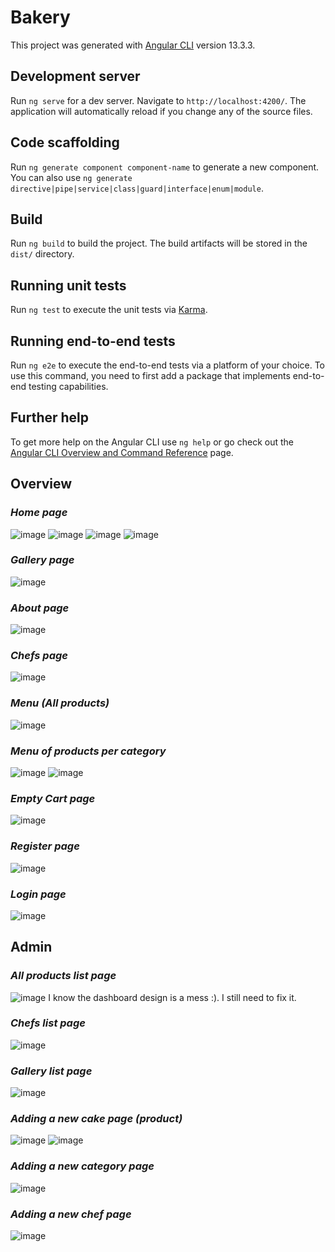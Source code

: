 # Bakery

This project was generated with [Angular CLI](https://github.com/angular/angular-cli) version 13.3.3.

## Development server

Run `ng serve` for a dev server. Navigate to `http://localhost:4200/`. The application will automatically reload if you change any of the source files.

## Code scaffolding

Run `ng generate component component-name` to generate a new component. You can also use `ng generate directive|pipe|service|class|guard|interface|enum|module`.

## Build

Run `ng build` to build the project. The build artifacts will be stored in the `dist/` directory.

## Running unit tests

Run `ng test` to execute the unit tests via [Karma](https://karma-runner.github.io).

## Running end-to-end tests

Run `ng e2e` to execute the end-to-end tests via a platform of your choice. To use this command, you need to first add a package that implements end-to-end testing capabilities.

## Further help

To get more help on the Angular CLI use `ng help` or go check out the [Angular CLI Overview and Command Reference](https://angular.io/cli) page.



## Overview
### *Home page*
![image](images/home%20page.jpg)
![image](images/our%20specialties.jpg)
![image](images/our%20customers%20favorites.jpg)
![image](images/footer.jpg)

### *Gallery page*
![image](images/gallery.jpg)

### *About page*
![image](images/about%20us.jpg)

### *Chefs page*
![image](images/chef%20list%20for%20client.jpg)

### *Menu (All products)*
![image](images/tous%20les%20produits%20.jpg)

### *Menu of products per category*
![image](images/produit%20par%20categorie%201.jpg)
![image](images/produit%20par%20categorie%203.jpg)

### *Empty Cart page*
![image](images/empty%20cart.jpg)

### *Register page*
![image](images/register%20form.jpg)

### *Login page*
![image](images/login%20form.jpg)

## Admin
### *All products list page*
![image](images/products%20lists.jpg)
I know the dashboard design is a mess :). I still need to fix it.

### *Chefs list page*
![image](images/chef%20list.jpg)

### *Gallery list page*
![image](images/dashboard%20list.jpg)

### *Adding a new cake page (product)*
![image](images/adding%20a%20new%20cake%20before.jpg)
![image](images/adding%20a%20new%20cake%20.jpg)

### *Adding a new category page*
![image](images/adding%20a%20new%20category%20.jpg)

### *Adding a new chef page*
![image](images/adding%20a%20new%20chef%20.jpg)
